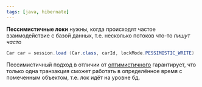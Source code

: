 ```yaml
---
tags: [java, hibernate]
---
```

**Пессимистичные локи**  нужны, когда происходят частое взаимодействие с базой данных, т.е. несколько потоков что-то _пишут часто_

```java
Car car = session.load (Car.class, carId, lockMode.PESSIMISTIC_WRITE)
```

Пессимистичный подход в отличии от [оптимистичного](hibernate_Оптимистические%20локи.md) гарантирует, что только одна транзакция сможет работать в определённое время с помеченным объектом, т.е. лок идёт на уровне бд.